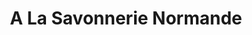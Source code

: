 ---
title: "A La Savonnerie Normande"
url: /saint-saens/a-la-savonnerie-normande/
shop: chimiste
---